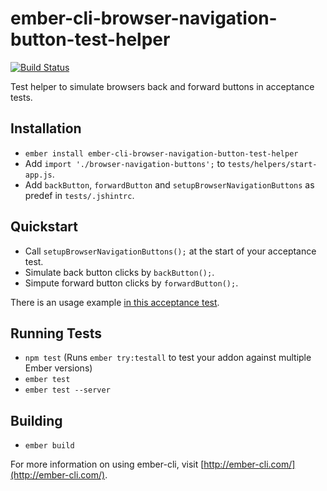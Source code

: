 # ember-cli-browser-navigation-button-test-helper
[![Build Status](https://travis-ci.org/jelhan/ember-cli-browser-navigation-button-test-helpers.svg?branch=master)](https://travis-ci.org/jelhan/ember-cli-browser-navigation-button-test-helpers)

Test helper to simulate browsers back and forward buttons in acceptance tests.

## Installation
* `ember install ember-cli-browser-navigation-button-test-helper`
* Add `import './browser-navigation-buttons';` to `tests/helpers/start-app.js`.
* Add `backButton`, `forwardButton` and `setupBrowserNavigationButtons` as predef in `tests/.jshintrc`.

## Quickstart

* Call `setupBrowserNavigationButtons();` at the start of your acceptance test.
* Simulate back button clicks by `backButton();`.
* Simpute forward button clicks by `forwardButton();`.

There is an usage example [in this acceptance test](https://github.com/jelhan/ember-cli-browser-navigation-button-test-helpers/blob/master/tests/acceptance/browser-navigation-buttons-test.js).

## Running Tests

* `npm test` (Runs `ember try:testall` to test your addon against multiple Ember versions)
* `ember test`
* `ember test --server`

## Building

* `ember build`

For more information on using ember-cli, visit [http://ember-cli.com/](http://ember-cli.com/).
